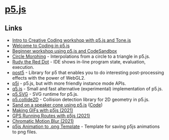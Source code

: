 # [p5.js](https://p5js.org/)

## Links

- [Intro to Creative Coding workshop with p5.js and Tone.js](https://github.com/mattdesl/workshop-p5-intro)
- [Welcome to Coding in p5.js](https://happycoding.io/tutorials/p5js/welcome-to-coding)
- [Beginner workshop using p5.js and CodeSandbox](https://github.com/mattdesl/workshop-data-artwork)
- [Circle Morphing](https://github.com/golanlevin/circle-morphing) - Interpolations from a circle to a triangle in p5.js.
- [Rudy the Red Dot](https://rudy.zamfi.net/) - IDE shows in-line program state, evaluation, execution.
- [post5](https://github.com/bandaloo/post5) - Library for p5 that enables you to do interesting post-processing effects with the power of WebGL2.
- [p5i](https://github.com/antfu/p5i) - p5.js, but with more friendly instance mode APIs.
- [q5.js](https://github.com/LingDong-/q5xjs) - Small and fast alternative (experimental) implementation of p5.js.
- [p5.SVG](https://github.com/zenozeng/p5.js-svg) - SVG runtime for p5.js.
- [p5.collide2D](https://github.com/bmoren/p5.collide2D) - Collision detection library for 2D geometry in p5.js.
- [Sand on a speaker cone using p5.js](https://addieis.online/project/chladni/) ([Code](https://github.com/addiebarron/chladni))
- [Making GIFs with p5js (2021)](https://ippsketch.com/posts/making-gifs-with-p5js/)
- [GPS Running Routes with p5js (2021)](https://ippsketch.com/posts/gps-running-routes-with-p5js/)
- [Chromatic Motion Blur (2021)](https://ippsketch.com/posts/chromatic-motion-blur/)
- [p5js Animation to .png Template](https://github.com/ippsketch/p5js-animation-to-png-template) - Template for saving p5js animations to png files.

